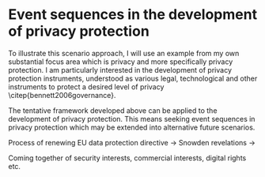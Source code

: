 # Event sequences in the development of privacy protection

To illustrate this scenario approach, I will use an example from my own substantial focus area which is privacy and more specifically privacy protection. I am particularly interested in the development of privacy protection instruments, understood as various legal, technological and other instruments to protect a desired level of privacy \citep{bennett2006governance}.

The tentative framework developed above can be applied to the development of privacy protection. This means seeking event sequences in privacy protection which may be extended into alternative future scenarios.

Process of renewing EU data protection directive -> Snowden revelations ->

Coming together of security interests, commercial interests, digital rights etc.